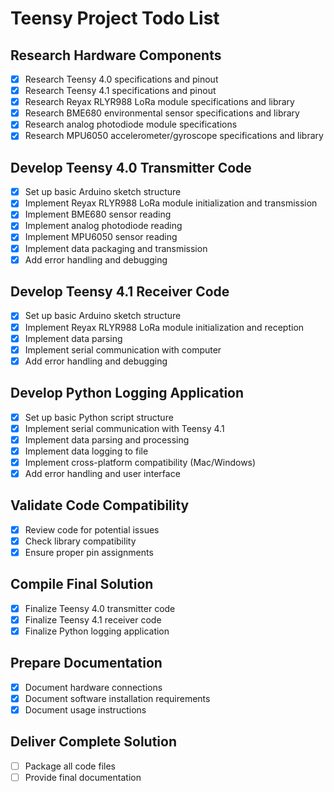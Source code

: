 # Teensy Project Todo List

## Research Hardware Components
- [x] Research Teensy 4.0 specifications and pinout
- [x] Research Teensy 4.1 specifications and pinout
- [x] Research Reyax RLYR988 LoRa module specifications and library
- [x] Research BME680 environmental sensor specifications and library
- [x] Research analog photodiode module specifications
- [x] Research MPU6050 accelerometer/gyroscope specifications and library

## Develop Teensy 4.0 Transmitter Code
- [x] Set up basic Arduino sketch structure
- [x] Implement Reyax RLYR988 LoRa module initialization and transmission
- [x] Implement BME680 sensor reading
- [x] Implement analog photodiode reading
- [x] Implement MPU6050 sensor reading
- [x] Implement data packaging and transmission
- [x] Add error handling and debugging

## Develop Teensy 4.1 Receiver Code
- [x] Set up basic Arduino sketch structure
- [x] Implement Reyax RLYR988 LoRa module initialization and reception
- [x] Implement data parsing
- [x] Implement serial communication with computer
- [x] Add error handling and debugging

## Develop Python Logging Application
- [x] Set up basic Python script structure
- [x] Implement serial communication with Teensy 4.1
- [x] Implement data parsing and processing
- [x] Implement data logging to file
- [x] Implement cross-platform compatibility (Mac/Windows)
- [x] Add error handling and user interface

## Validate Code Compatibility
- [x] Review code for potential issues
- [x] Check library compatibility
- [x] Ensure proper pin assignments

## Compile Final Solution
- [x] Finalize Teensy 4.0 transmitter code
- [x] Finalize Teensy 4.1 receiver code
- [x] Finalize Python logging application

## Prepare Documentation
- [x] Document hardware connections
- [x] Document software installation requirements
- [x] Document usage instructions

## Deliver Complete Solution
- [ ] Package all code files
- [ ] Provide final documentation
